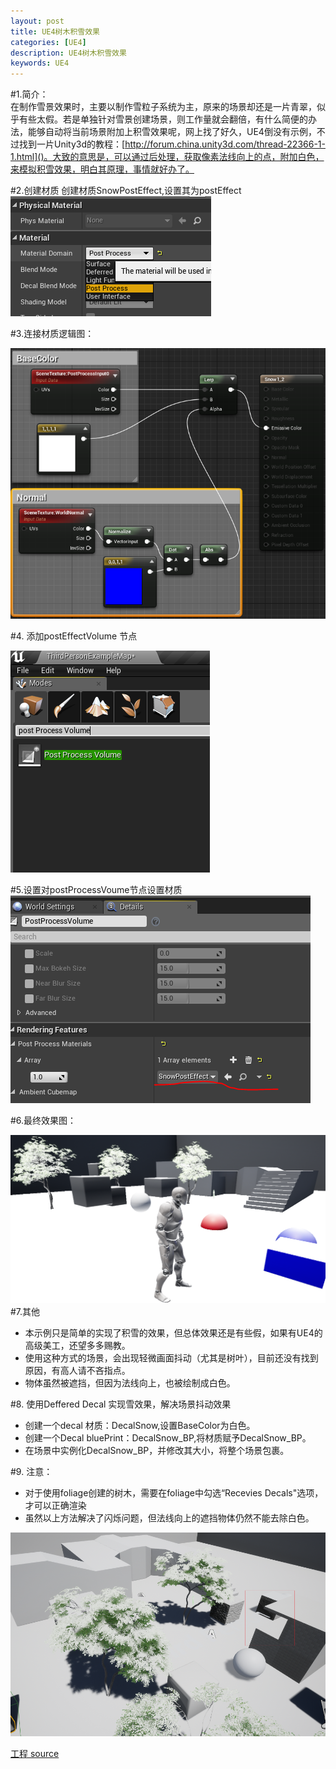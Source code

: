 ```yaml
---
layout: post
title: UE4树木积雪效果
categories: [UE4]
description: UE4树木积雪效果
keywords: UE4 
---
```




#1.简介：  
在制作雪景效果时，主要以制作雪粒子系统为主，原来的场景却还是一片青翠，似乎有些太假。若是单独针对雪景创建场景，则工作量就会翻倍，有什么简便的办法，能够自动将当前场景附加上积雪效果呢，网上找了好久，UE4倒没有示例，不过找到一片Unity3d的教程：[http://forum.china.unity3d.com/thread-22366-1-1.html]()。大致的意思是，可以通过后处理，获取像素法线向上的点，附加白色，来模拟积雪效果，明白其原理，事情就好办了。

#2.创建材质
创建材质SnowPostEffect,设置其为postEffect  
![](https://github.com/longlongwaytogo/WorkDocs/blob/master/Unreal_Engine/res/postEffectSetting.png?raw=true)


#3.连接材质逻辑图：  

![](https://github.com/longlongwaytogo/WorkDocs/blob/master/Unreal_Engine/res/SnowEffect_Mat.png?raw=true)  

#4. 添加postEffectVolume 节点  

![](https://github.com/longlongwaytogo/WorkDocs/blob/master/Unreal_Engine/res/PostProcessVolume.PNG?raw=true)  

#5.设置对postProcessVoume节点设置材质    
![](https://github.com/longlongwaytogo/WorkDocs/blob/master/Unreal_Engine/res/SetPostMat.PNG?raw=true) 

#6.最终效果图：

![](https://github.com/longlongwaytogo/WorkDocs/blob/master/Unreal_Engine/res/PostEffectSnow.png?raw=true) 
#7.其他
- 本示例只是简单的实现了积雪的效果，但总体效果还是有些假，如果有UE4的高级美工，还望多多赐教。
- 使用这种方式的场景，会出现轻微画面抖动（尤其是树叶），目前还没有找到原因，有高人请不吝指点。
- 物体虽然被遮挡，但因为法线向上，也被绘制成白色。

#8. 使用Deffered Decal 实现雪效果，解决场景抖动效果
- 创建一个decal 材质：DecalSnow,设置BaseColor为白色。
- 创建一个Decal bluePrint：DecalSnow_BP,将材质赋予DecalSnow_BP。
- 在场景中实例化DecalSnow_BP，并修改其大小，将整个场景包裹。


#9. 注意：
  - 对于使用foliage创建的树木，需要在foliage中勾选“Recevies Decals"选项，才可以正确渲染
  - 虽然以上方法解决了闪烁问题，但法线向上的遮挡物体仍然不能去除白色。
  
![](https://github.com/longlongwaytogo/WorkDocs/blob/master/Unreal_Engine/res/DefferedSnow.png?raw=true)

 [工程 source](https://github.com/longlongwaytogo/UE4_Learn/tree/master/BluePrint/PostSnowEffect)